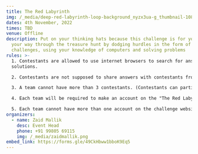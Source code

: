 ```yaml
---
title: The Red Labyrinth
img: /_media/deep-red-labyrinth-loop-background_nyzx3ua-g_thumbnail-1080_01.png
dates: 4th November, 2022
times: TBD
venue: Offline
description: Put on your thinking hats because this challenge is for you! Make
  your way through the treasure hunt by dodging hurdles in the form of cryptic
  challenges, using your knowledge of computers and solving problems
rules: >-
  1. Contestants are allowed to use internet browsers to search for answers and
  solutions.

  2. Contestants are not supposed to share answers with contestants from other teams.

  3. A team cannot have more than 3 contestants. (Contestants can participate in teams of 1, 2 or 3).

  4. Each team will be required to make an account on the "The Red Labyrinth" website to take part in the challenge.

  5. Each team cannot have more than one account on the challenge website.
organizers:
  - name: Zaid Mallik
    desc: Event Head
    phone: +91 99805 69115
    img: /_media/zaidmallik.png
embed_link: https://forms.gle/49CkHbww1bboK9Eq5
---
```

